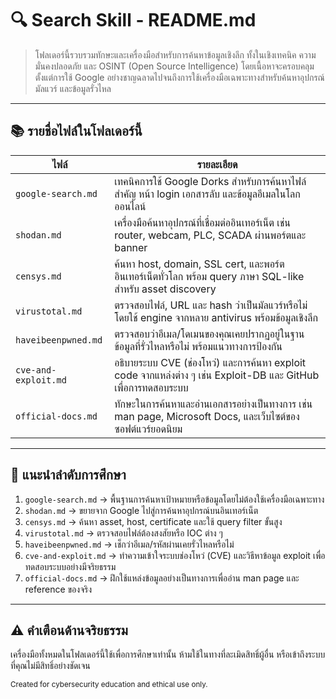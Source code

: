 # 🔍 Search Skill - README.md

> โฟลเดอร์นี้รวบรวมทักษะและเครื่องมือสำหรับการค้นหาข้อมูลเชิงลึก ทั้งในเชิงเทคนิค ความมั่นคงปลอดภัย และ OSINT (Open Source Intelligence) โดยเนื้อหาจะครอบคลุมตั้งแต่การใช้ Google อย่างชาญฉลาดไปจนถึงการใช้เครื่องมือเฉพาะทางสำหรับค้นหาอุปกรณ์ มัลแวร์ และข้อมูลรั่วไหล

---

## 📚 รายชื่อไฟล์ในโฟลเดอร์นี้

| ไฟล์ | รายละเอียด |
|------|-------------|
| `google-search.md` | เทคนิคการใช้ Google Dorks สำหรับการค้นหาไฟล์สำคัญ หน้า login เอกสารลับ และข้อมูลอีเมลในโลกออนไลน์ |
| `shodan.md` | เครื่องมือค้นหาอุปกรณ์ที่เชื่อมต่ออินเทอร์เน็ต เช่น router, webcam, PLC, SCADA ผ่านพอร์ตและ banner |
| `censys.md` | ค้นหา host, domain, SSL cert, และพอร์ตอินเทอร์เน็ตทั่วโลก พร้อม query ภาษา SQL-like สำหรับ asset discovery |
| `virustotal.md` | ตรวจสอบไฟล์, URL และ hash ว่าเป็นมัลแวร์หรือไม่ โดยใช้ engine จากหลาย antivirus พร้อมข้อมูลเชิงลึก |
| `haveibeenpwned.md` | ตรวจสอบว่าอีเมล/โดเมนของคุณเคยปรากฏอยู่ในฐานข้อมูลที่รั่วไหลหรือไม่ พร้อมแนวทางการป้องกัน |
| `cve-and-exploit.md` | อธิบายระบบ CVE (ช่องโหว่) และการค้นหา exploit code จากแหล่งต่าง ๆ เช่น Exploit-DB และ GitHub เพื่อการทดสอบระบบ|
| `official-docs.md` | ทักษะในการค้นหาและอ่านเอกสารอย่างเป็นทางการ เช่น man page, Microsoft Docs, และเว็บไซต์ของซอฟต์แวร์ยอดนิยม |

---

## 🧭 แนะนำลำดับการศึกษา

1. `google-search.md` → พื้นฐานการค้นหาเป้าหมายหรือข้อมูลโดยไม่ต้องใช้เครื่องมือเฉพาะทาง
2. `shodan.md` → ขยายจาก Google ไปสู่การค้นหาอุปกรณ์บนอินเทอร์เน็ต
3. `censys.md` → ค้นหา asset, host, certificate และใช้ query filter ขั้นสูง
4. `virustotal.md` → ตรวจสอบไฟล์ต้องสงสัยหรือ IOC ต่าง ๆ
5. `haveibeenpwned.md` → เช็กว่าอีเมล/รหัสผ่านเคยรั่วไหลหรือไม่
6. `cve-and-exploit.md` → ทำความเข้าใจระบบช่องโหว่ (CVE) และวิธีหาข้อมูล exploit เพื่อทดสอบระบบอย่างมีจริยธรรม
7. `official-docs.md` → ฝึกใช้แหล่งข้อมูลอย่างเป็นทางการเพื่ออ่าน man page และ reference ของจริง

---

## ⚠️ คำเตือนด้านจริยธรรม
เครื่องมือทั้งหมดในโฟลเดอร์นี้ใช้เพื่อการศึกษาเท่านั้น ห้ามใช้ในทางที่ละเมิดสิทธิ์ผู้อื่น หรือเข้าถึงระบบที่คุณไม่มีสิทธิ์อย่างชัดเจน

<sub>Created for cybersecurity education and ethical use only.</sub>
